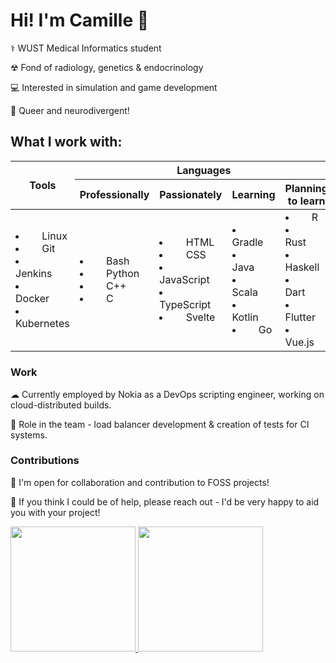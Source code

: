 # Hi! I'm Camille 🦊

⚕ WUST Medical Informatics student

☢ Fond of radiology, genetics & endocrinology

💻 Interested in simulation and game development

🌈 Queer and neurodivergent!

## What I work with:

<table>
  <thead>
    <tr>
      <th rowspan=2>Tools</th>
      <th colspan=4>Languages</th>
    </tr>
    <tr>
      <th>Professionally</th>
      <th>Passionately</th>
      <th>Learning</th>
      <th>Planning to learn</th>
    <tr>
  </thead>
  <tbody>
      <td>
        <li><img src="https://cdn.jsdelivr.net/gh/devicons/devicon/icons/linux/linux-original.svg" style="width: 1em;" /> Linux</li>
        <li><img src="https://cdn.jsdelivr.net/gh/devicons/devicon/icons/git/git-original.svg" style="width: 1em;" /> Git</li>
        <li><img src="https://cdn.jsdelivr.net/gh/devicons/devicon/icons/jenkins/jenkins-original.svg" style="width: 1em;" /> Jenkins</li>
        <li><img src="https://cdn.jsdelivr.net/gh/devicons/devicon/icons/docker/docker-original.svg" style="width: 1em;" /> Docker</li>
        <li><img src="https://cdn.jsdelivr.net/gh/devicons/devicon/icons/kubernetes/kubernetes-plain.svg" style="width: 1em;" /> Kubernetes</li>
      </td>
      <td>
        <li><img src="https://cdn.jsdelivr.net/gh/devicons/devicon/icons/bash/bash-original.svg" style="width: 1em;" /> Bash</li>
        <li><img src="https://cdn.jsdelivr.net/gh/devicons/devicon/icons/python/python-original.svg" style="width: 1em;" /> Python</li>
        <li><img src="https://cdn.jsdelivr.net/gh/devicons/devicon/icons/cplusplus/cplusplus-original.svg" style="width: 1em;" /> C++</li>
        <li><img src="https://cdn.jsdelivr.net/gh/devicons/devicon/icons/c/c-original.svg" style="width: 1em;" /> C</li>
      </td>
      <td>
        <li><img src="https://cdn.jsdelivr.net/gh/devicons/devicon/icons/html5/html5-original.svg" style="width: 1em;" /> HTML</li>
        <li><img src="https://cdn.jsdelivr.net/gh/devicons/devicon/icons/css3/css3-original.svg" style="width: 1em;" /> CSS</li>
        <li><img src="https://cdn.jsdelivr.net/gh/devicons/devicon/icons/javascript/javascript-original.svg" style="width: 1em;" /> JavaScript</li>
        <li><img src="https://cdn.jsdelivr.net/gh/devicons/devicon/icons/typescript/typescript-original.svg" style="width: 1em;" /> TypeScript</li>
        <li><img src="https://cdn.jsdelivr.net/gh/devicons/devicon/icons/svelte/svelte-original.svg" style="width: 1em;" /> Svelte</li>
      </td>
      <td>
        <li><img src="https://cdn.jsdelivr.net/gh/devicons/devicon/icons/gradle/gradle-plain.svg" style="width: 1em;" /> Gradle</li>
        <li><img src="https://cdn.jsdelivr.net/gh/devicons/devicon/icons/java/java-plain.svg" style="width: 1em;" /> Java</li>
        <li><img src="https://cdn.jsdelivr.net/gh/devicons/devicon/icons/scala/scala-original.svg" style="width: 1em;" /> Scala</li>
        <li><img src="https://cdn.jsdelivr.net/gh/devicons/devicon/icons/kotlin/kotlin-original.svg" style="width: 1em;" /> Kotlin</li>
        <li><img src="https://cdn.jsdelivr.net/gh/devicons/devicon/icons/go/go-original.svg" style="width: 1em;" /> Go</li>
      </td>
      <td>
        <li><img src="https://cdn.jsdelivr.net/gh/devicons/devicon/icons/r/r-original.svg" style="width: 1em;" /> R</li>
        <li><img src="https://cdn.jsdelivr.net/gh/devicons/devicon/icons/rust/rust-plain.svg" style="width: 1em;" /> Rust</li>
        <li><img src="https://cdn.jsdelivr.net/gh/devicons/devicon/icons/haskell/haskell-original.svg" style="width: 1em;" /> Haskell</li>
        <li><img src="https://cdn.jsdelivr.net/gh/devicons/devicon/icons/dart/dart-original.svg" style="width: 1em;" /> Dart</li>
        <li><img src="https://cdn.jsdelivr.net/gh/devicons/devicon/icons/flutter/flutter-original.svg" style="width: 1em;" /> Flutter</li>
        <li><img src="https://cdn.jsdelivr.net/gh/devicons/devicon/icons/vuejs/vuejs-original.svg" style="width: 1em;" /> Vue.js</li>
      </td>
    </tr>
  </tbody>
</table>

### Work
☁ Currently employed by Nokia as a DevOps scripting engineer, working on cloud-distributed builds.

🧪 Role in the team - load balancer development & creation of tests for CI systems.

### Contributions
🌱 I'm open for collaboration and contribution to FOSS projects!

💖 If you think I could be of help, please reach out - I'd be very happy to aid you with your project!

<a href="https://github-readme-stats.vercel.app/">
  <img height=200 src="https://github-readme-stats.vercel.app/api?username=xhoneybear&show_icons=true&count_private=true&rank_icon=github&custom_title=My%20Github%20Stats&theme=transparent&hide_border=true" />
</a>
<a href="https://github-readme-stats.vercel.app/">
  <img height=200 src="https://github-readme-stats.vercel.app/api/top-langs/?username=xhoneybear&layout=compact&langs_count=8&custom_title=Language%20Chart&theme=transparent&hide_border=true" />
</a>

<!--
**xhoneybear/xhoneybear** is a ✨ _special_ ✨ repository because its `README.md` (this file) appears on your GitHub profile.

Here are some ideas to get you started:

<li>🔭 I’m currently working on ...
<li>🌱 I’m currently learning ...
<li>👯 I’m looking to collaborate on ...
<li>🤔 I’m looking for help with ...
<li>💬 Ask me about ...
<li>📫 How to reach me: ...
<li>😄 Pronouns: ...
<li>⚡ Fun fact: ...
-->
